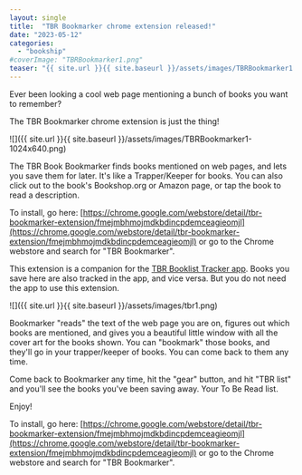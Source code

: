 ```yaml
---
layout: single
title:  "TBR Bookmarker chrome extension released!"
date: "2023-05-12"
categories: 
  - "bookship"
#coverImage: "TBRBookmarker1.png"
teaser: "{{ site.url }}{{ site.baseurl }}/assets/images/TBRBookmarker1.png"
---
```


Ever been looking a cool web page mentioning a bunch of books you want to remember?

The TBR Bookmarker chrome extension is just the thing!

![]({{ site.url }}{{ site.baseurl }}/assets/images/TBRBookmarker1-1024x640.png)

The TBR Book Bookmarker finds books mentioned on web pages, and lets you save them for later. It's like a Trapper/Keeper for books. You can also click out to the book's Bookshop.org or Amazon page, or tap the book to read a description.

To install, go here: [https://chrome.google.com/webstore/detail/tbr-bookmarker-extension/fmejmbhmojmdkbdincpdemceagieomjl](https://chrome.google.com/webstore/detail/tbr-bookmarker-extension/fmejmbhmojmdkbdincpdemceagieomjl) or go to the Chrome webstore and search for "TBR Bookmarker".

This extension is a companion for the [TBR Booklist Tracker app](https://tbrapp.co). Books you save here are also tracked in the app, and vice versa. But you do not need the app to use this extension.

![]({{ site.url }}{{ site.baseurl }}/assets/images/tbr1.png)

Bookmarker "reads" the text of the web page you are on, figures out which books are mentioned, and gives you a beautiful little window with all the cover art for the books shown. You can "bookmark" those books, and they'll go in your trapper/keeper of books. You can come back to them any time.

Come back to Bookmarker any time, hit the "gear" button, and hit "TBR list" and you'll see the books you've been saving away. Your To Be Read list.

Enjoy!

To install, go here: [https://chrome.google.com/webstore/detail/tbr-bookmarker-extension/fmejmbhmojmdkbdincpdemceagieomjl](https://chrome.google.com/webstore/detail/tbr-bookmarker-extension/fmejmbhmojmdkbdincpdemceagieomjl) or go to the Chrome webstore and search for "TBR Bookmarker".
